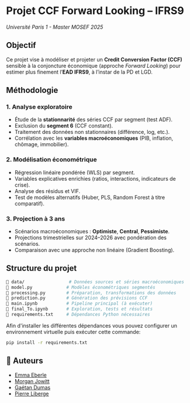 # Projet CCF Forward Looking – IFRS9  
*Université Paris 1 - Master MOSEF 2025*

## Objectif  
Ce projet vise à modéliser et projeter un **Credit Conversion Factor (CCF)** sensible à la conjoncture économique (approche *Forward Looking*) pour estimer plus finement l’**EAD IFRS9**, à l’instar de la PD et LGD.

## Méthodologie

### 1. Analyse exploratoire
- Étude de la **stationnarité** des séries CCF par segment (test ADF).
- Exclusion du **segment 6** (CCF constant).
- Traitement des données non stationnaires (différence, log, etc.).
- Corrélation avec les **variables macroéconomiques** (PIB, inflation, chômage, immobilier).

### 2. Modélisation économétrique
- Régression linéaire pondérée (WLS) par segment.
- Variables explicatives enrichies (ratios, interactions, indicateurs de crise).
- Analyse des résidus et VIF.
- Test de modèles alternatifs (Huber, PLS, Random Forest à titre comparatif).

### 3. Projection à 3 ans
- Scénarios macroéconomiques : **Optimiste**, **Central**, **Pessimiste**.
- Projections trimestrielles sur 2024–2026 avec pondération des scénarios.
- Comparaison avec une approche non linéaire (Gradient Boosting).

## Structure du projet

```bash
📁 data/                 # Données sources et séries macroéconomiques
📄 model.py             # Modèles économétriques segmentés
📄 processing.py        # Préparation, transformations des données
📄 prediction.py        # Génération des prévisions CCF
📄 main.ipynb           # Pipeline principal (à exécuter)
📄 final_To.ipynb       # Exploration, tests et résultats
📄 requirements.txt     # Dépendances Python nécessaires

```

Afin d'installer les différentes dépendances vous pouvez configurer un environnement virtuelle puis exécuter cette commande:
```bash
pip install -r requirements.txt
```

## 👥 Auteurs
- [Emma Eberle](https://github.com/emmaebrl)
- [Morgan Jowitt](https://github.com/morganjowitt)
- [Gaétan Dumas](https://github.com/gaetan250)
- [Pierre Liberge](https://github.com/ton1rvr)

